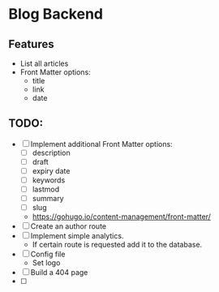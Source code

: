 # Blog Backend

## Features
- List all articles
- Front Matter options:
    - title
    - link
    - date

## TODO:
- [ ] Implement additional Front Matter options:
  - [ ] description
  - [ ] draft 
  - [ ] expiry date
  - [ ] keywords
  - [ ] lastmod
  - [ ] summary
  - [ ] slug
  - https://gohugo.io/content-management/front-matter/
-[ ] Create an author route
-[ ] Implement simple analytics. 
  - If certain route is requested add it to the database.
-[ ] Config file
  - Set logo
-[ ] Build a 404 page
-[ ]
